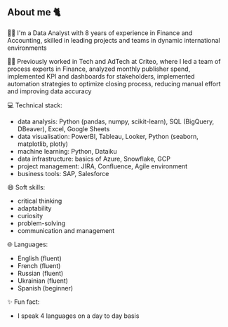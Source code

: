 ## About me 🐈

🐱‍🚀 I'm a Data Analyst with 8 years of experience in Finance and Accounting, skilled in leading projects and teams in dynamic international environments

👩‍💻 Previously worked in Tech and AdTech at Criteo, where I led a team of process experts in Finance, analyzed monthly publisher spend, implemented KPI and dashboards for stakeholders, implemented automation strategies to optimize closing process, reducing manual effort and improving data accuracy

💻 Technical stack: 
- data analysis: Python (pandas, numpy, scikit-learn), SQL (BigQuery, DBeaver), Excel, Google Sheets
- data visualisation: PowerBI, Tableau, Looker, Python (seaborn, matplotlib, plotly)
- machine learning: Python, Dataiku
- data infrastructure: basics of Azure, Snowflake, GCP
- project management: JIRA, Confluence, Agile environment
- business tools: SAP, Salesforce

😄 Soft skills:
- critical thinking
- adaptability
- curiosity
- problem-solving
- communication and management

🌐 Languages:
- English (fluent)
- French (fluent)
- Russian (fluent)
- Ukrainian (fluent)
- Spanish (beginner)

✨ Fun fact: 
- I speak 4 languages on a day to day basis
